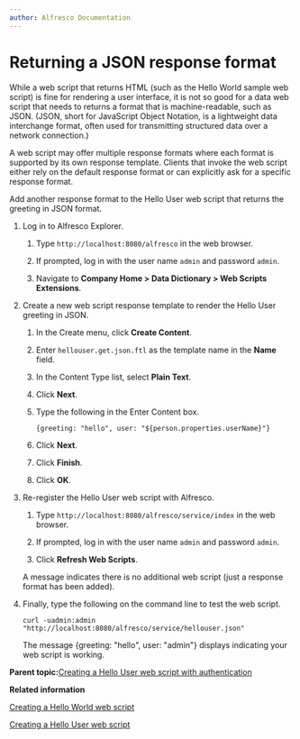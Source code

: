 ```yaml
---
author: Alfresco Documentation
---
```


# Returning a JSON response format

While a web script that returns HTML \(such as the Hello World sample web script\) is fine for rendering a user interface, it is not so good for a data web script that needs to returns a format that is machine-readable, such as JSON. \(JSON, short for JavaScript Object Notation, is a lightweight data interchange format, often used for transmitting structured data over a network connection.\)

A web script may offer multiple response formats where each format is supported by its own response template. Clients that invoke the web script either rely on the default response format or can explicitly ask for a specific response format.

Add another response format to the Hello User web script that returns the greeting in JSON format.

1.  Log in to Alfresco Explorer.

    1.  Type `http://localhost:8080/alfresco` in the web browser.

    2.  If prompted, log in with the user name `admin` and password `admin`.

    3.  Navigate to **Company Home \> Data Dictionary \> Web Scripts Extensions**.

2.  Create a new web script response template to render the Hello User greeting in JSON.

    1.  In the Create menu, click **Create Content**.

    2.  Enter `hellouser.get.json.ftl` as the template name in the **Name** field.

    3.  In the Content Type list, select **Plain Text**.

    4.  Click **Next**.

    5.  Type the following in the Enter Content box.

        ```
        {greeting: "hello", user: "${person.properties.userName}"}
        ```

    6.  Click **Next**.

    7.  Click **Finish**.

    8.  Click **OK**.

3.  Re-register the Hello User web script with Alfresco.

    1.  Type `http://localhost:8080/alfresco/service/index` in the web browser.

    2.  If prompted, log in with the user name `admin` and password `admin`.

    3.  Click **Refresh Web Scripts**.

    A message indicates there is no additional web script \(just a response format has been added\).

4.  Finally, type the following on the command line to test the web script.

    ```
    curl -uadmin:admin "http://localhost:8080/alfresco/service/hellouser.json"
    ```

    The message \{greeting: "hello", user: "admin"\} displays indicating your web script is working.


**Parent topic:**[Creating a Hello User web script with authentication](../tasks/ws-hello-user-create.md)

**Related information**  


[Creating a Hello World web script](ws-hello-world-create.md)

[Creating a Hello User web script](ws-hello-user-create.md)

